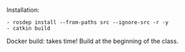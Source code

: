Installation:
```
- rosdep install --from-paths src --ignore-src -r -y
- catkin build
```
Docker build: takes time! Build at the beginning of the class.
